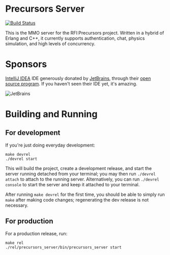 # Precursors Server

[![Build Status](https://travis-ci.org/SkewedAspect/precursors-server.png?branch=master)](https://travis-ci.org/SkewedAspect/precursors-server)

This is the MMO server for the RFI:Precursors project. Written in a hybrid
of Erlang and C++, it currently supports authentication, chat, physics
simulation, and high levels of concurrency.

# Sponsors

[IntelliJ IDEA](http://www.jetbrains.com/idea/index.html) IDE generously
donated by [JetBrains](http://jetbrains.com/), through their
[open source program](http://www.jetbrains.com/idea/buy/buy.jsp#openSource).
If you haven't seen their IDE yet, it's amazing.

![JetBrains](http://skewedaspect.com/logos/logo_jetbrains_140.png "Jetbrains")

# Building and Running

## For development
If you're just doing everyday development:

    make devrel
	./devrel start

This will build the project, create a development release, and start the server
running detached from your terminal; you may then run `./devrel attach` to
attach to the running server. Alternatively, you can run `./devrel console` to
start the server and keep it attached to your terminal.

After running `make devrel` for the first time, you should be able to simply
run `make` after making code changes; regenerating the dev release is not
necessary.

## For production
For a production release, run:

    make rel
    ./rel/precursors_server/bin/precursors_server start

